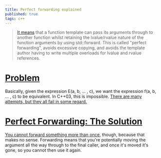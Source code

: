 ```yaml
---
title: Perfect forwarding explained
published: true
tags: c++
---
```

> [It means](https://www.justsoftwaresolutions.co.uk/cplusplus/rvalue_references_and_perfect_forwarding.html) that a function template can pass its arguments through to another function whilst retaining the lvalue/rvalue nature of the function arguments by using std::forward. This is called "perfect forwarding", avoids excessive copying, and avoids the template author having to write multiple overloads for lvalue and rvalue references.

# [Problem](http://thbecker.net/articles/rvalue_references/section_07.html)

Basically, given the expression E(a, b, ... , c), we want the expression f(a, b, ... , c) to be equivalent. In C++03, this is impossible. [There are many attempts, but they all fail in some regard.](https://stackoverflow.com/questions/3582001/advantages-of-using-forward)

# [Perfect Forwarding: The Solution ](http://thbecker.net/articles/rvalue_references/section_08.html)

[You cannot forward something more than once](https://stackoverflow.com/questions/7257144/when-to-use-stdforward-to-forward-arguments), though, because that makes no sense. Forwarding means that you're potentially moving the argument all the way through to the final caller, and once it's moved it's gone, so you cannot then use it again.
